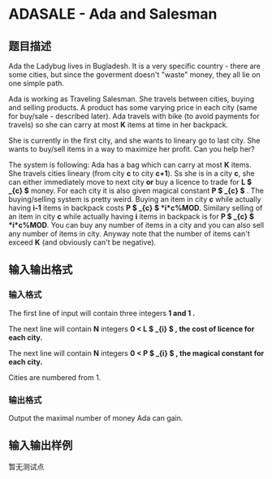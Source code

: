 # ADASALE - Ada and Salesman

## 题目描述

Ada the Ladybug lives in Bugladesh. It is a very specific country - there are some cities, but since the goverment doesn't "waste" money, they all lie on one simple path.

Ada is working as Traveling Salesman. She travels between cities, buying and selling products. A product has some varying price in each city (same for buy/sale - described later). Ada travels with bike (to avoid payments for travels) so she can carry at most **K** items at time in her backpack.

She is currently in the first city, and she wants to lineary go to last city. She wants to buy/sell items in a way to maximize her profit. Can you help her?

The system is following: Ada has a bag which can carry at most **K** items. She travels cities lineary (from city **c** to city **c+1**). Ss she is in a city **c**, she can either immediately move to next city **or** buy a licence to trade for **L $ _{c} $** money. For each city it is also given magical constant **P $ _{c} $** . The buying/selling system is pretty weird. Buying an item in city **c** while actually having **i-1** items in backpack costs **P $ _{c} $ \*i\*c%MOD**. Similary selling of an item in city **c** while actually having **i** items in backpack is for **P $ _{c} $ \*i\*c%MOD**. You can buy any number of items in a city and you can also sell any number of items in city. Anyway note that the number of items can't exceed **K** (and obviously can't be negative).

## 输入输出格式

### 输入格式

The first line of input will contain three integers **1 and **1 .****

The next line will contain **N** integers **0 < L $ _{i} $ , the cost of licence for each city.**

The next line will contain **N** integers **0 < P $ _{i} $ , the magical constant for each city.**

Cities are numbered from 1.

### 输出格式

Output the maximal number of money Ada can gain.

## 输入输出样例

暂无测试点

